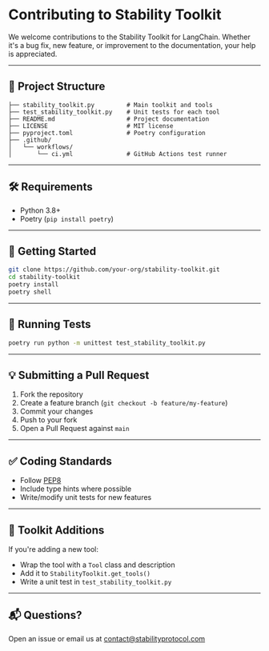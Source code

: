 # Contributing to Stability Toolkit

We welcome contributions to the Stability Toolkit for LangChain. Whether it's a bug fix, new feature, or improvement to the documentation, your help is appreciated.

---

## 🧩 Project Structure

```
├── stability_toolkit.py         # Main toolkit and tools
├── test_stability_toolkit.py    # Unit tests for each tool
├── README.md                    # Project documentation
├── LICENSE                      # MIT license
├── pyproject.toml               # Poetry configuration
├── .github/
│   └── workflows/
│       └── ci.yml               # GitHub Actions test runner
```

---

## 🛠 Requirements

* Python 3.8+
* Poetry (`pip install poetry`)

---

## 🚀 Getting Started

```bash
git clone https://github.com/your-org/stability-toolkit.git
cd stability-toolkit
poetry install
poetry shell
```

---

## 🧪 Running Tests

```bash
poetry run python -m unittest test_stability_toolkit.py
```

---

## 💡 Submitting a Pull Request

1. Fork the repository
2. Create a feature branch (`git checkout -b feature/my-feature`)
3. Commit your changes
4. Push to your fork
5. Open a Pull Request against `main`

---

## ✅ Coding Standards

* Follow [PEP8](https://peps.python.org/pep-0008/)
* Include type hints where possible
* Write/modify unit tests for new features

---

## 🧩 Toolkit Additions

If you're adding a new tool:

* Wrap the tool with a `Tool` class and description
* Add it to `StabilityToolkit.get_tools()`
* Write a unit test in `test_stability_toolkit.py`

---

## 📬 Questions?

Open an issue or email us at [contact@stabilityprotocol.com](mailto:contact@stabilityprotocol.com)
